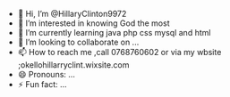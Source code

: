 - 👋 Hi, I’m @HillaryClinton9972
- 👀 I’m interested in knowing  God the most
- 🌱 I’m currently learning  java php css mysql  and html
- 💞️ I’m looking to collaborate on ...
- 📫 How to reach me ,call 0768760602 or via my wbsite ;okellohillarryclint.wixsite.com
- 😄 Pronouns: ...
- ⚡ Fun fact: ...

<!---
HillaryClinton9972/HillaryClinton9972 is a ✨ special ✨ repository because its `README.md` (this file) appears on your GitHub profile.
You can click the Preview link to take a look at your changes.
--->
